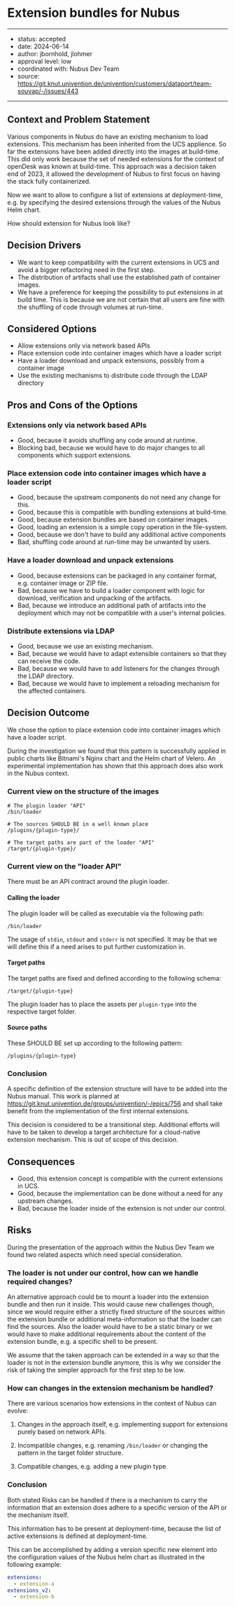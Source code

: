 
# Extension bundles for Nubus

---

- status: accepted
- date: 2024-06-14
- author: jbornhold, jlohmer
- approval level: low
- coordinated with: Nubus Dev Team
- source: https://git.knut.univention.de/univention/customers/dataport/team-souvap/-/issues/443

---

## Context and Problem Statement

Various components in Nubus do have an existing mechanism to load extensions.
This mechanism has been inherited from the UCS applience. So far the extensions
have been added directly into the images at build-time. This did only work
because the set of needed extensions for the context of openDesk was known at
build-time. This approach was a decision taken end of 2023, it allowed the
development of Nubus to first focus on having the stack fully containerized.

Now we want to allow to configure a list of extensions at deployment-time, e.g.
by specifying the desired extensions through the values of the Nubus Helm chart.

How should extension for Nubus look like?

## Decision Drivers

- We want to keep compatibility with the current extensions in UCS and avoid a
  bigger refactoring need in the first step.
- The distribution of artifacts shall use the established path of container
  images.
- We have a preference for keeping the possibility to put extensions in at build
  time. This is because we are not certain that all users are fine with the
  shuffling of code through volumes at run-time.

## Considered Options

- Allow extensions only via network based APIs
- Place extension code into container images which have a loader script
- Have a loader download and unpack extensions, possibly from a container image
- Use the existing mechanisms to distribute code through the LDAP directory

## Pros and Cons of the Options

### Extensions only via network based APIs

- Good, because it avoids shuffling any code around at runtime.
- Blocking bad, because we would have to do major changes to all components
  which support extensions.

### Place extension code into container images which have a loader script

- Good, because the upstream components do not need any change for this.
- Good, because this is compatible with bundling extensions at build-time.
- Good, because extension bundles are based on container images.
- Good, loading an extension is a simple copy operation in the file-system.
- Good, because we don't have to build any additional active components
- Bad, shuffling code around at run-time may be unwanted by users.

### Have a loader download and unpack extensions

- Good, because extensions can be packaged in any container format, e.g.
  container image or ZIP file.
- Bad, because we have to build a loader component with logic for download,
  verification and unpacking of the artifacts.
- Bad, because we introduce an additional path of artifacts into the deployment
  which may not be compatible with a user's internal policies.

### Distribute extensions via LDAP

- Good, because we use an existing mechanism.
- Bad, because we would have to adapt extensible containers so that they can
  receive the code.
- Bad, because we would have to add listeners for the changes through the LDAP
  directory.
- Bad, because we would have to implement a reloading mechanism for the affected
  containers.

## Decision Outcome

We chose the option to place extension code into container images which have a
loader script.

During the investigation we found that this pattern is successfully applied in
public charts like Bitnami's Nginx chart and the Helm chart of Velero. An
experimental implementation has shown that this approach does also work in the
Nubus context.

### Current view on the structure of the images

```text
# The plugin loader "API"
/bin/loader

# The sources SHOULD BE in a well known place
/plugins/{plugin-type}/

# The target paths are part of the loader "API"
/target/{plugin-type}/
```

### Current view on the "loader API"

There must be an API contract around the plugin loader.

#### Calling the loader

The plugin loader will be called as executable via the following path:

```text
/bin/loader
```

The usage of `stdin`, `stdout` and `stderr` is not specified. It may be that we
will define this if a need arises to put further customization in.

#### Target paths

The target paths are fixed and defined according to the following schema:

```text
/target/{plugin-type}
```

The plugin loader has to place the assets per `plugin-type` into the respective
target folder.

#### Source paths

These SHOULD BE set up according to the following pattern:

```text
/plugins/{plugin-type}
```

### Conclusion

A specific definition of the extension structure will have to be added into the
Nubus manual. This work is planned at
https://git.knut.univention.de/groups/univention/-/epics/756 and shall take
benefit from the implementation of the first internal extensions.

This decision is considered to be a transitional step. Additional efforts will
have to be taken to develop a target architecture for a cloud-native extension
mechanism. This is out of scope of this decision.

## Consequences

- Good, this extension concept is compatible with the current extensions in UCS.
- Good, because the implementation can be done without a need for any upstream changes.
- Bad, because the loader inside of the extension is not under our control.

## Risks

During the presentation of the approach within the Nubus Dev Team we found two
related aspects which need special consideration.

### The loader is not under our control, how can we handle required changes?

An alternative approach could be to mount a loader into the extension bundle and
then run it inside. This would cause new challenges though, since we would
require either a strictly fixed structure of the sources within the extension
bundle or additional meta-information so that the loader can find the sources.
Also the loader would have to be a static binary or we would have to make
additional requirements about the content of the extension bundle, e.g. a
specific shell to be present.

We assume that the taken approach can be extended in a way so that the loader is
not in the extension bundle anymore, this is why we consider the risk of taking
the simpler approach for the first step to be low.

### How can changes in the extension mechanism be handled?

There are various scenarios how extensions in the context of Nubus can evolve:

1. Changes in the approach itself, e.g. implementing support for extensions
   purely based on network APIs.

2. Incompatible changes, e.g. renaming `/bin/loader` or changing the pattern in
   the target folder structure.

3. Compatible changes, e.g. adding a new plugin type.

### Conclusion

Both stated Risks can be handled if there is a mechanism to carry the
information that an extension does adhere to a specific version of the API or
the mechanism itself.

This information has to be present at deployment-time, because the list of
active extensions is defined at deployment-time.

This can be accomplished by adding a version specific new element into the
configuration values of the Nubus helm chart as illustrated in the following
example:

```yaml
extensions:
  - extension-a
extensions_v2:
  - extension-b
```
